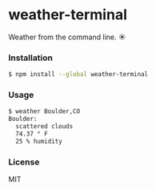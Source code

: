 # weather-terminal

Weather from the command line. :sunny:


### Installation
```sh
$ npm install --global weather-terminal
```

### Usage
```sh
$ weather Boulder,CO
Boulder:
  scattered clouds
  74.37 ° F
  25 % humidity
```

### License
MIT
